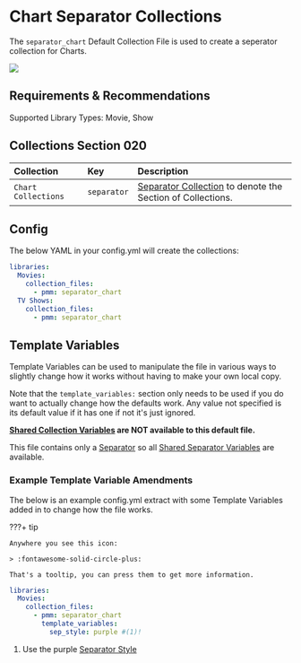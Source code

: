 # Chart Separator Collections

The `separator_chart` Default Collection File is used to create a seperator collection for Charts.

![](../images/chartseparator.png)

## Requirements & Recommendations

Supported Library Types: Movie, Show

## Collections Section 020

| Collection          | Key         | Description                                                                    |
|:--------------------|:------------|:-------------------------------------------------------------------------------|
| `Chart Collections` | `separator` | [Separator Collection](../separators.md) to denote the Section of Collections. |

## Config

The below YAML in your config.yml will create the collections:

```yaml
libraries:
  Movies:
    collection_files:
      - pmm: separator_chart
  TV Shows:
    collection_files:
      - pmm: separator_chart
```

## Template Variables

Template Variables can be used to manipulate the file in various ways to slightly change how it works without having to make your own local copy.

Note that the `template_variables:` section only needs to be used if you do want to actually change how the defaults work. Any value not specified is its default value if it has one if not it's just ignored.

**[Shared Collection Variables](../collection_variables.md) are NOT available to this default file.**

This file contains only a [Separator](../separators.md) so all [Shared Separator Variables](../separators.md#shared-separator-variables) are available.

### Example Template Variable Amendments

The below is an example config.yml extract with some Template Variables added in to change how the file works.

???+ tip

    Anywhere you see this icon:
   
    > :fontawesome-solid-circle-plus:
   
    That's a tooltip, you can press them to get more information.

```yaml
libraries:
  Movies:
    collection_files:
      - pmm: separator_chart
        template_variables:
          sep_style: purple #(1)!
```

1.  Use the purple [Separator Style](../separators.md#separator-styles)